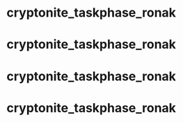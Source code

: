 # cryptonite_taskphase_ronak
# cryptonite_taskphase_ronak
# cryptonite_taskphase_ronak
# cryptonite_taskphase_ronak
